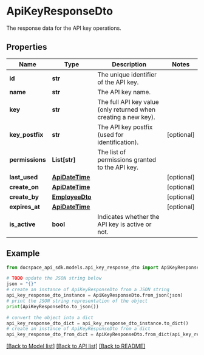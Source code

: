 # ApiKeyResponseDto
The response data for the API key operations.

## Properties

Name | Type | Description | Notes
------------ | ------------- | ------------- | -------------
**id** | **str** | The unique identifier of the API key. | 
**name** | **str** | The API key name. | 
**key** | **str** | The full API key value (only returned when creating a new key). | 
**key_postfix** | **str** | The API key postfix (used for identification). | [optional] 
**permissions** | **List[str]** | The list of permissions granted to the API key. | 
**last_used** | [**ApiDateTime**](ApiDateTime.md) |  | [optional] 
**create_on** | [**ApiDateTime**](ApiDateTime.md) |  | [optional] 
**create_by** | [**EmployeeDto**](EmployeeDto.md) |  | [optional] 
**expires_at** | [**ApiDateTime**](ApiDateTime.md) |  | [optional] 
**is_active** | **bool** | Indicates whether the API key is active or not. | 

## Example

```python
from docspace_api_sdk.models.api_key_response_dto import ApiKeyResponseDto

# TODO update the JSON string below
json = "{}"
# create an instance of ApiKeyResponseDto from a JSON string
api_key_response_dto_instance = ApiKeyResponseDto.from_json(json)
# print the JSON string representation of the object
print(ApiKeyResponseDto.to_json())

# convert the object into a dict
api_key_response_dto_dict = api_key_response_dto_instance.to_dict()
# create an instance of ApiKeyResponseDto from a dict
api_key_response_dto_from_dict = ApiKeyResponseDto.from_dict(api_key_response_dto_dict)
```
[[Back to Model list]](../README.md#documentation-for-models) [[Back to API list]](../README.md#documentation-for-api-endpoints) [[Back to README]](../README.md)



